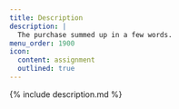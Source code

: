 ```yaml
---
title: Description
description: |
  The purchase summed up in a few words.
menu_order: 1900
icon:
  content: assignment
  outlined: true
---
```


{% include description.md %}
